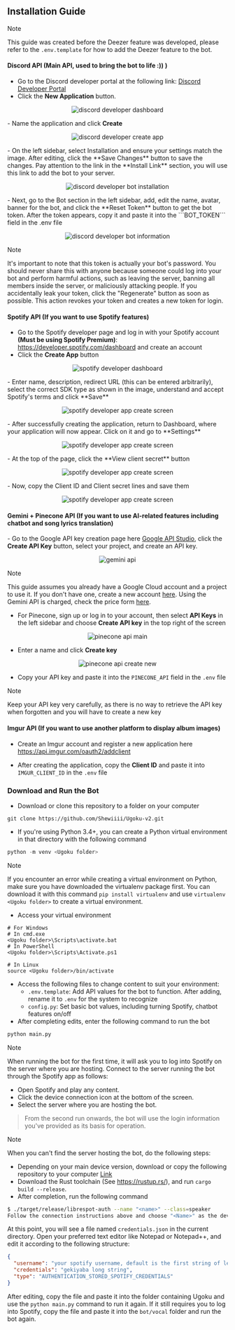 <h2>Installation Guide</h2>

>[!NOTE]
> This guide was created before the Deezer feature was developed, please refer to the ```.env.template``` for how to add the Deezer feature to the bot.

<h4>Discord API (Main API, used to bring the bot to life :)) )</h4>

- Go to the Discord developer portal at the following link: <a href="https://discord.com/developers/applications">Discord Developer Portal</a>
- Click the **New Application** button.
<p></p>
<div align = "center">
<img src="img\readme_disdev_dashboard.png" alt="discord developer dashboard"/>
</div>
<p></p>
- Name the application and click <b>Create</b>
<p></p>
<div align = "center">
<img src="img\readme_disdev_createapp.png" alt="discord developer create app"/>
</div>
<p></p>
- On the left sidebar, select Installation and ensure your settings match the image. After editing, click the **Save Changes** button to save the changes. Pay attention to the link in the **Install Link** section, you will use this link to add the bot to your server.
<p></p>
<div align = "center">
<img src="img\readme_disdev_installation.png" alt="discord developer bot installation"/>
</div>
<p></p>
- Next, go to the Bot section in the left sidebar, add, edit the name, avatar, banner for the bot, and click the **Reset Token** button to get the bot token. After the token appears, copy it and paste it into the ```BOT_TOKEN``` field in the .env file
<p></p>
<div align = "center">
<img src="img\readme_disdev_bot.png" alt="discord developer bot information"/>
</div>
<p></p>

>[!NOTE]
>It's important to note that this token is actually your bot's password. You should never share this with anyone because someone could log into your bot and perform harmful actions, such as leaving the server, banning all members inside the server, or maliciously attacking people. If you accidentally leak your token, click the "Regenerate" button as soon as possible. This action revokes your token and creates a new token for login.

<h4>Spotify API (If you want to use Spotify features)</h4>

- Go to the Spotify developer page and log in with your Spotify account **(Must be using Spotify Premium)**: https://developer.spotify.com/dashboard and create an account
- Click the **Create App** button
<p></p>
<div align = "center">
<img src="img\readme_spotdev_dashboard.png" alt="spotify developer dashboard"/>
</div>
<p></p>
- Enter name, description, redirect URL (this can be entered arbitrarily), select the correct SDK type as shown in the image, understand and accept Spotify's terms and click **Save**
<p></p>
<div align = "center">
<img src="img\readme_spotdev_appcreate.png" alt="spotify developer app create screen"/>
</div>
<p></p>
- After successfully creating the application, return to Dashboard, where your application will now appear. Click on it and go to **Settings**
<p></p>
<div align = "center">
<img src="img\readme_spotdev_appmainscreen.png" alt="spotify developer app create screen"/>
</div>
<p></p>
- At the top of the page, click the **View client secret** button
<p></p>
<div align = "center">
<img src="img\readme_spotdev_appsettings.png" alt="spotify developer app create screen"/>
</div>
<p></p>
- Now, copy the Client ID and Client secret lines and save them
<p></p>
<div align = "center">
<img src="img\readme_spotdev_appsettings-1.png" alt="spotify developer app create screen"/>
</div>

<h4>Gemini + Pinecone API (If you want to use AI-related features including chatbot and song lyrics translation)</h4>
- Go to the Google API key creation page here <a href="https://aistudio.google.com/app/u/1/apikey">Google API Studio</a>, click the <b>Create API Key</b> button, select your project, and create an API key.

<p></p>
<div align = "center">
<img src="img\readme_gemini_api.png" alt="gemini api"/>
</div>
<p></p>

>[!NOTE]
>This guide assumes you already have a Google Cloud account and a project to use it. If you don't have one, create a new account <a href="https://console.cloud.google.com/welcome/new">here</a>. Using the Gemini API is charged, check the price form <a href="https://ai.google.dev/pricing">here</a>.

- For Pinecone, sign up or log in to your account, then select **API Keys** in the left sidebar and choose **Create API key** in the top right of the screen

<p></p>
<div align = "center">
<img src="img\readme_pinecone_apimain.png" alt="pinecone api main"/>
</div>
<p></p>

- Enter a name and click **Create key**

<p></p>
<div align = "center">
<img src="img\readme_pinecone_newapi.png" alt="pinecone api create new"/>
</div>
<p></p>

- Copy your API key and paste it into the ```PINECONE_API``` field in the ```.env``` file

>[!NOTE]
>Keep your API key very carefully, as there is no way to retrieve the API key when forgotten and you will have to create a new key

<h4>Imgur API (If you want to use another platform to display album images)</h4>

- Create an Imgur account and register a new application here https://api.imgur.com/oauth2/addclient

- After creating the application, copy the **Client ID** and paste it into ```IMGUR_CLIENT_ID``` in the ```.env``` file

<h3>Download and Run the Bot</h3>

- Download or clone this repository to a folder on your computer
```git
git clone https://github.com/Shewiiii/Ugoku-v2.git
```
- If you're using Python 3.4+, you can create a Python virtual environment in that directory with the following command
```python
python -m venv <Ugoku folder>
```
>[!NOTE]
>If you encounter an error while creating a virtual environment on Python, make sure you have downloaded the virtualenv package first. You can download it with this command ```pip install virtualenv``` and use ```virtualenv <Ugoku folder>``` to create a virtual environment.
- Access your virtual environment
```
# For Windows
# In cmd.exe
<Ugoku folder>\Scripts\activate.bat
# In PowerShell
<Ugoku folder>\Scripts\Activate.ps1
```
```
# In Linux
source <Ugoku folder>/bin/activate
```
- Access the following files to change content to suit your environment:
  - ```.env.template```: Add API values for the bot to function. After adding, rename it to ```.env``` for the system to recognize
  - ```config.py```: Set basic bot values, including turning Spotify, chatbot features on/off
- After completing edits, enter the following command to run the bot
```python
python main.py
```
>[!NOTE]
> When running the bot for the first time, it will ask you to log into Spotify on the server where you are hosting. Connect to the server running the bot through the Spotify app as follows:
> - Open Spotify and play any content.
> - Click the device connection icon at the bottom of the screen.
> - Select the server where you are hosting the bot.
>> From the second run onwards, the bot will use the login information you've provided as its basis for operation.

>[!NOTE]
> When you can't find the server hosting the bot, do the following steps:
> - Depending on your main device version, download or copy the following repository to your computer <a href=https://github.com/dspearson/librespot-auth>Link</a>
> - Download the Rust toolchain (See https://rustup.rs/), and run `cargo build --release`.
> - After completion, run the following command
> ```bash
>$ ./target/release/librespot-auth --name "<name>" --class=speaker
>Follow the connection instructions above and choose "<Name>" as the device you need to connect
>```
>At this point, you will see a file named ```credentials.json``` in the current directory. Open your preferred text editor like Notepad or Notepad++, and edit it according to the following structure:
>```json
>{
>   "username": "your spotify username, default is the first string of letters and numbers",
>   "credentials": "gekiyaba long string",
>   "type": "AUTHENTICATION_STORED_SPOTIFY_CREDENTIALS"
>}
>```
>After editing, copy the file and paste it into the folder containing Ugoku and use the ```python main.py``` command to run it again. If it still requires you to log into Spotify, copy the file and paste it into the ```bot/vocal``` folder and run the bot again.